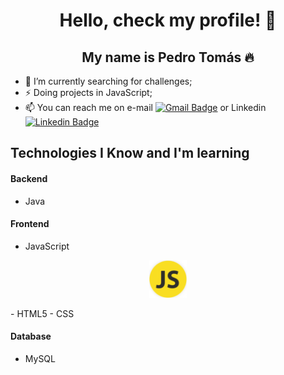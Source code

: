 <p align="center">
  <h1 align="center">  Hello, check my profile! 👋</h1>
  <h2 align="center">  My name is Pedro Tomás 🔥</h2> 
</p>

- 🔭 I’m currently searching for challenges;
- ⚡ Doing projects in JavaScript;
- 📫 You can reach me on e-mail [![Gmail Badge](https://img.shields.io/badge/-Gmail-c14438?style=flat-square&logo=Gmail&logoColor=white&link=mailto:1pedrotomas1@gmail.com)](mailto:1pedrotomas1@gmail.com) or Linkedin [![Linkedin Badge](https://img.shields.io/badge/-LinkedIn-blue?style=flat-square&logo=Linkedin&logoColor=white&link=https://www.linkedin.com/in/pedrotomas1/)](https://www.linkedin.com/in/pedrotomas1/)

## Technologies I Know and I'm learning
#### Backend
- Java

#### Frontend
- JavaScript
<p align="center">
<img src=https://github.com/pedrotomas1/pedrotomas1/blob/master/icons/javascript.png alt="javascript" width="60px" height="60px"/>
</p>
- HTML5
- CSS

#### Database
- MySQL

